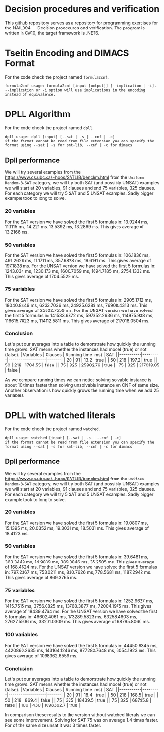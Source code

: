 # Decision procedures and verification
This github repository serves as a repository for programming exercises for the NAIL094 — Decision procedures and verification. The program is written in C#10, the target framework is .NET6.
# Tseitin Encoding and DIMACS Format
For the code check the project named `formula2cnf`.
```
formula2cnf usage: formula2cnf [input [output]] [--implication | -i].
--implication or -i option will use implications in the encoding instead of equivalence.
```
# DPLL Algorithm
For the code check the project named `dpll`.
```
dpll usage: dpll [input] [--sat | -s | --cnf | -c]
if the format cannot be read from file extension you can specify the format using --sat | -s for smt-lib, --cnf | -c for dimacs
```
## Dpll performance
We will try several examples from the https://www.cs.ubc.ca/~hoos/SATLIB/benchm.html from the `Uniform Random-3-SAT` category, we will try both SAT (and possibly UNSAT) examples we will start at 20 variables, 91 clauses and end 75 variables, 325 clauses. For each category we will try 5 SAT and 5 UNSAT examples. Sadly bigger example took to long to solve.
### 20 variables
For the SAT version we have solved the first 5 formulas in: 13.9244 ms, 11.1115 ms, 14.221 ms, 13.5392 ms, 13.2869 ms. This gives average of 13.2166 ms.
### 50 variables
For the SAT version we have solved the first 5 formulas in: 106.1836 ms, 491.2626 ms, 11.1711 ms, 357.6828 ms, 19.6191 ms. This gives average of 197.1838 ms.
For the UNSAT version we have solved the first 5 formulas in: 1243.034 ms, 1230.173 ms, 1600.7059 ms, 1694.7185 ms, 2754.1332 ms. This gives average of 1704.5529 ms.
### 75 variables
For the SAT version we have solved the first 5 formulas in: 2905.1712 ms, 18040.8449 ms, 6233.7036 ms, 24925.6289 ms, 76908.4313 ms. This gives average of 25802.7559 ms.
For the UNSAT version we have solved the first 5 formulas in: 141533.6872 ms, 597852.2636 ms, 114975.938 ms, 116615.7823 ms, 114112.5811 ms. This gives average of 217018.0504 ms.
### Conclusion
Let's put our averages into a table to demonstrate how quickly the running time grows. SAT means whether the instances had model (true) or not (false).
| Variables | Clauses | Running time (ms) | SAT   |
|-----------|---------|-------------------|-------|
| 20        | 91      | 13.2              | true  |
| 50        | 218     | 197.2             | true  |
| 50        | 218     | 1704.55           | false |
| 75        | 325     | 25802.76          | true  |
| 75        | 325     | 217018.05         | false |

As we compare running times we can notice solving solvable instance is about 10 times faster than solving unsolvable instance on CNF of same size. Another observation is how quickly grows the running time when we add 25 variables.

# DPLL with watched literals
For the code check the project named `watched`.
```
dpll usage: watched [input] [--sat | -s | --cnf | -c]
if the format cannot be read from file extension you can specify the format using --sat | -s for smt-lib, --cnf | -c for dimacs
```
## Dpll performance
We will try several examples from the https://www.cs.ubc.ca/~hoos/SATLIB/benchm.html from the `Uniform Random-3-SAT` category, we will try both SAT (and possibly UNSAT) examples we will start at 20 variables, 91 clauses and end 75 variables, 325 clauses. For each category we will try 5 SAT and 5 UNSAT examples. Sadly bigger example took to long to solve.
### 20 variables
For the SAT version we have solved the first 5 formulas in: 19.0807 ms, 15.1395 ms, 20.0352 ms, 19.3031 ms, 18.5031 ms. This gives average of 18.4123 ms.
### 50 variables
For the SAT version we have solved the first 5 formulas in: 39.6481 ms, 363.3449 ms, 14.9839 ms, 389.0846 ms, 35.2505 ms. This gives average of 168.4624 ms.
For the UNSAT version we have solved the first 5 formulas in: 797.2367 ms, 753.0211 ms, 830.7626 ms, 778.5681 ms, 1187.2942 ms. This gives average of 869.3765 ms.
### 75 variables
For the SAT version we have solved the first 5 formulas in: 1252.9627 ms, 1415.7515 ms, 3756.0825 ms, 13768.3877 ms, 72004.1975 ms. This gives average of 18439.4764 ms.
For the UNSAT version we have solved the first 5 formulas in: 46602.4061 ms, 173289.5823 ms, 63258.4603 ms, 27627.5506 ms, 33201.0309 ms. This gives average of 68795.8060 ms.
### 100 variables
For the SAT version we have solved the first 5 formulas in: 44450.9345 ms, 4420860.2635 ms, 143164.1246 ms, 877283.7648 ms, 6054.1923 ms. This gives average of 1098362.6559 ms.
### Conclusion
Let's put our averages into a table to demonstrate how quickly the running time grows. SAT means whether the instances had model (true) or not (false).
| Variables | Clauses | Running time (ms) | SAT   |
|-----------|---------|-------------------|-------|
| 20        | 91      | 18.4              | true  |
| 50        | 218     | 168.5             | true  |
| 50        | 218     | 869.4             | false |
| 75        | 325     | 18439.5           | true  |
| 75        | 325     | 68795.8           | false |
| 100       | 430     | 1098362.7         | true  |

In comparison these results to the version without watched literals we can see some improvement. Solving for SAT 75 was on average 1.4 times faster. For of the same size unsat it was 3 times faster.
